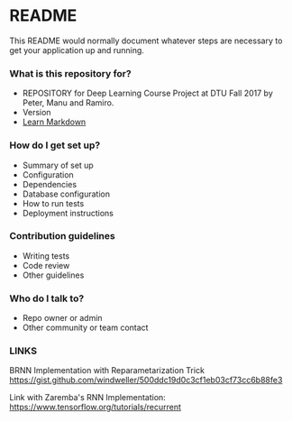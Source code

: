# README #

This README would normally document whatever steps are necessary to get your application up and running.

### What is this repository for? ###

* REPOSITORY for Deep Learning Course Project at DTU Fall 2017 by Peter, Manu and Ramiro. 
* Version
* [Learn Markdown](https://bitbucket.org/tutorials/markdowndemo)

### How do I get set up? ###

* Summary of set up
* Configuration
* Dependencies
* Database configuration
* How to run tests
* Deployment instructions

### Contribution guidelines ###

* Writing tests
* Code review
* Other guidelines

### Who do I talk to? ###

* Repo owner or admin
* Other community or team contact

### LINKS ###

BRNN Implementation with Reparametarization Trick 
https://gist.github.com/windweller/500ddc19d0c3cf1eb03cf73cc6b88fe3

Link with Zaremba's RNN Implementation:
https://www.tensorflow.org/tutorials/recurrent

